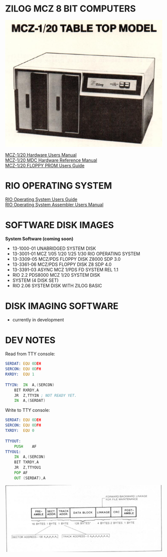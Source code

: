 # ZILOG MCZ 8 BIT COMPUTERS

![MCZ IMAGE](pics/MCZPIC.png)
  
[MCZ-1/20 Hardware Users Manual](docs/03-0018-02_MCZ-1_20_25_Hardware_Users_Manual.pdf)  
[MCZ-1/20 MDC Hardware Reference Manual](docs/03-3006-02_Z-80_MDC_Hardware_Reference_Manual.pdf)  
[MCZ-1/20 FLOPPY PROM Users Guide](docs/03-3106-01A_MCZ-1_20A_and_MCZ-1_25A_Microcomputers_Floppy_Prom_User_Guide_Dec79.pdf)  
  
# RIO OPERATING SYSTEM
  
[RIO Operating System Users Guide](docs/03-0072-01A_Z80_RIO_Operating_System_Users_Manual_Sep78.pdf)  
[RIO Operating System Assembler Users Manual](docs/03-0073-00_Z80-RIO_Relocating_Assembler_and_Linker_Users_Manual.pdf)  
  
# SOFTWARE DISK IMAGES
**System Software (coming soon)**  
- 13-1000-01 UNABRIDGED SYSTEM DISK
- 13-3001-01 MCZ 1/05 1/20 1/25 1/30 RIO OPERATING SYSTEM
- 13-3309-05 MCZ/PDS FLOPPY DISK Z8000 SDP 3.0
- 13-3361-06 MCZ/PDS FLOPPY DISK Z8 SDP 4.0
- 13-3391-03 ASYNC MCZ 1/PDS FD SYSTEM REL 1.1  
- RIO 2.2 PDS8000 MCZ 1/20 SYSTEM DISK
- SYSTEM (4 DISK SET)
- RIO 2.06 SYSTEM DISK WITH ZILOG BASIC

# DISK IMAGING SOFTWARE
- currently in development

# DEV NOTES
Read from TTY console:  
```asm
SERDAT:	EQU	0DEH
SERCON:	EQU	0DFH
RXRDY:	EQU	1

TTYIN:  IN 	A,(SERCON)
	BIT	RXRDY,A
	JR	Z,TTYIN	; NOT READY YET.
	IN	A,(SERDAT)
```  
  
Write to TTY console:
```asm
SERDAT:	EQU	0DEH
SERCON:	EQU	0DFH
TXRDY:  EQU 0

TTYOUT:	
	PUSH	AF
TTYOU1:
	IN	A,(SERCON)
	BIT	TXRDY,A
	JR	Z,TTYOU1
	POP	AF
	OUT	(SERDAT),A
```

![DISK FORMAT](pics/DSKFMT.png)

